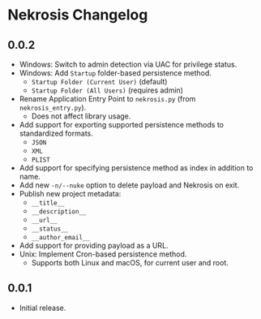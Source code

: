# Nekrosis Changelog

## 0.0.2
- Windows: Switch to admin detection via UAC for privilege status.
- Windows: Add `Startup` folder-based persistence method.
  - `Startup Folder (Current User)` (default)
  - `Startup Folder (All Users)` (requires admin)
- Rename Application Entry Point to `nekrosis.py` (from `nekrosis_entry.py`).
  - Does not affect library usage.
- Add support for exporting supported persistence methods to standardized formats.
  - `JSON`
  - `XML`
  - `PLIST`
- Add support for specifying persistence method as index in addition to name.
- Add new `-n/--nuke` option to delete payload and Nekrosis on exit.
- Publish new project metadata:
  - `__title__`
  - `__description__`
  - `__url__`
  - `__status__`
  - `__author_email__`
- Add support for providing payload as a URL.
- Unix: Implement Cron-based persistence method.
  - Supports both Linux and macOS, for current user and root.

## 0.0.1
- Initial release.